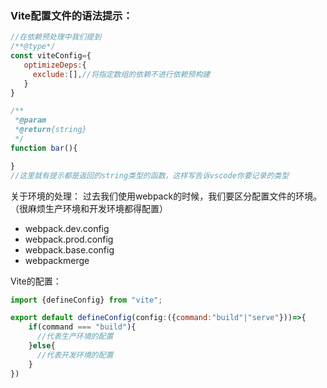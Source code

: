 ### Vite配置文件的语法提示：
```vite.config.js
//在依赖预处理中我们提到
/**@type*/
const viteConfig={
   optimizeDeps:{
     exclude:[],//将指定数组的依赖不进行依赖预构建
   }
}

/**
 *@param
 *@return{string}
 */
function bar(){

}
//这里就有提示都是返回的string类型的函数，这样写告诉vscode你要记录的类型
```
关于环境的处理：
 过去我们使用webpack的时候，我们要区分配置文件的环境。（很麻烦生产环境和开发环境都得配置）
 - webpack.dev.config
 - webpack.prod.config
 - webpack.base.config
 - webpackmerge
 
 Vite的配置：
```vite.config.js
import {defineConfig} from "vite";

export default defineConfig(config:({command:"build"|"serve"}))=>{
    if(command === "build"){
      //代表生产环境的配置
    }else{
      //代表开发环境的配置
    }
})
```
 



